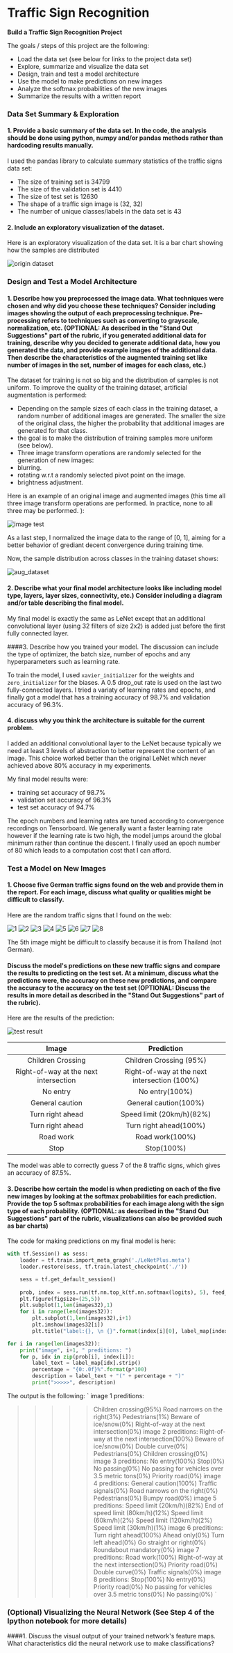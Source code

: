 # **Traffic Sign Recognition** 

**Build a Traffic Sign Recognition Project**

The goals / steps of this project are the following:
* Load the data set (see below for links to the project data set)
* Explore, summarize and visualize the data set
* Design, train and test a model architecture
* Use the model to make predictions on new images
* Analyze the softmax probabilities of the new images
* Summarize the results with a written report

### Data Set Summary & Exploration

#### 1. Provide a basic summary of the data set. In the code, the analysis should be done using python, numpy and/or pandas methods rather than hardcoding results manually.

I used the pandas library to calculate summary statistics of the traffic
signs data set:

* The size of training set is 34799
* The size of the validation set is 4410
* The size of test set is 12630
* The shape of a traffic sign image is (32, 32)
* The number of unique classes/labels in the data set is 43

#### 2. Include an exploratory visualization of the dataset.

Here is an exploratory visualization of the data set. It is a bar chart showing how the samples are distributed

![origin dataset](Figs/origin_dataset.png)

### Design and Test a Model Architecture

#### 1. Describe how you preprocessed the image data. What techniques were chosen and why did you choose these techniques? Consider including images showing the output of each preprocessing technique. Pre-processing refers to techniques such as converting to grayscale, normalization, etc. (OPTIONAL: As described in the "Stand Out Suggestions" part of the rubric, if you generated additional data for training, describe why you decided to generate additional data, how you generated the data, and provide example images of the additional data. Then describe the characteristics of the augmented training set like number of images in the set, number of images for each class, etc.)

The dataset for training is not so big and the distribution of samples is not uniform. To improve the quality of the training dataset, artificial augmentation is performed:
* Depending on the sample sizes of each class in the training dataset, a random number of additional images are generated. The smaller the size of the original class, the higher the probability that additional images are generated for that class.
 * the goal is to make the distribution of training samples more uniform (see below).
* Three image transform operations are randomly selected for the generation of new images:
 * blurring.
 * rotating w.r.t a randomly selected pivot point on the image.
 * brightness adjustment.

Here is an example of an original image and augmented images (this time all three image transform operations are performed. In practice, none to all three may be performed. ):

![image test](Figs/img_transform_test.png)

As a last step, I normalized the image data to the range of [0, 1], aiming for a better behavior of grediant decent convergence during training time.

Now, the sample distribution across classes in the training dataset shows:

![aug_dataset](Figs/aug_dataset.png)


#### 2. Describe what your final model architecture looks like including model type, layers, layer sizes, connectivity, etc.) Consider including a diagram and/or table describing the final model.

My final model is exactly the same as LeNet except that an additional convolutional layer (using 32 filters of size 2x2) is added just before the first fully connected layer.

####3. Describe how you trained your model. The discussion can include the type of optimizer, the batch size, number of epochs and any hyperparameters such as learning rate.

To train the model, I used `xavier_initializer` for the weights and `zero_initializer` for the biases. A 0.5 drop_out rate is used on the last two fully-connected layers. I tried a variaty of learning rates and epochs, and finally got a model that has a training accuracy of 98.7% and validation accuracy of 96.3%. 

#### 4. discuss why you think the architecture is suitable for the current problem.

I added an additional convolutional layer to the LeNet because typically we need at least 3 levels of abstraction to better represent the content of an image. This choice worked better than the original LeNet which never achieved above 80% accuracy in my experiments.

My final model results were:
* training set accuracy of 98.7%
* validation set accuracy of 96.3%
* test set accuracy of 94.7%

The epoch numbers and learning rates are tuned according to convergence recordings on Tensorboard. We generally want a faster learning rate however if the learning rate is two high, the model jumps around the global minimum rather than continue the descent. I finally used an epoch number of 80 which leads to a computation cost that I can afford.

### Test a Model on New Images

#### 1. Choose five German traffic signs found on the web and provide them in the report. For each image, discuss what quality or qualities might be difficult to classify.

Here are the random traffic signs that I found on the web:

![1](signs_from_web/1.jpg)
![2](signs_from_web/4.jpg)
![3](signs_from_web/12e.png)
![4](signs_from_web/467030179.jpg)
![5](signs_from_web/dew.png)
![6](signs_from_web/images.jpg)
![7](signs_from_web/unnamed.png)
![8](signs_from_web/fre43r.jpeg)

The 5th image might be difficult to classify because it is from Thailand (not German).

#### Discuss the model's predictions on these new traffic signs and compare the results to predicting on the test set. At a minimum, discuss what the predictions were, the accuracy on these new predictions, and compare the accuracy to the accuracy on the test set (OPTIONAL: Discuss the results in more detail as described in the "Stand Out Suggestions" part of the rubric).

Here are the results of the prediction:

![test result](Figs/test_result.png)

| Image			        |     Prediction	        					| 
|:---------------------:|:---------------------------------------------:| 
| Children Crossing      		|   Children Crossing (95%)									| 
|   Right-of-way at the next intersection   			| 			Right-of-way at the next intersection (100%)							|
| 		No entry		| 			No entry(100%)							|
|    General caution		| 				General caution(100%) 				|
| Turn right	ahead		| 				Speed limit (20km/h)(82%)			|
| 	Turn right ahead | 			Turn right ahead(100%)		|
| 	Road work		|	Road work(100%)		|
|	Stop		| 			Stop(100%)			|

The model was able to correctly guess 7 of the 8 traffic signs, which gives an accuracy of 87.5%. 

#### 3. Describe how certain the model is when predicting on each of the five new images by looking at the softmax probabilities for each prediction. Provide the top 5 softmax probabilities for each image along with the sign type of each probability. (OPTIONAL: as described in the "Stand Out Suggestions" part of the rubric, visualizations can also be provided such as bar charts)

The code for making predictions on my final model is here:
```python
with tf.Session() as sess:
    loader = tf.train.import_meta_graph('./LeNetPlus.meta')
    loader.restore(sess, tf.train.latest_checkpoint('./'))

    sess = tf.get_default_session()
    
    prob, index = sess.run(tf.nn.top_k(tf.nn.softmax(logits), 5), feed_dict={x: X_norm, keep_prob: 1.})
    plt.figure(figsize=(25,5))
    plt.subplot(1,len(images32),1)
    for i in range(len(images32)):
        plt.subplot(1,len(images32),i+1)
        plt.imshow(images32[i])
        plt.title("label:{}, \n {}".format(index[i][0], label_map[index[i][0]]))

for i in range(len(images32)):
    print("image", i+1, " preditions: ")
    for p, idx in zip(prob[i], index[i]):
        label_text = label_map[idx].strip()
        percentage = "{0:.0f}%".format(p*100)
        description = label_text + "(" + percentage + ")"
        print(">>>>>", description)
```

The output is the following:
`
image 1  preditions: 
>>>>> Children crossing(95%)
>>>>> Road narrows on the right(3%)
>>>>> Pedestrians(1%)
>>>>> Beware of ice/snow(0%)
>>>>> Right-of-way at the next intersection(0%)
image 2  preditions: 
>>>>> Right-of-way at the next intersection(100%)
>>>>> Beware of ice/snow(0%)
>>>>> Double curve(0%)
>>>>> Pedestrians(0%)
>>>>> Children crossing(0%)
image 3  preditions: 
>>>>> No entry(100%)
>>>>> Stop(0%)
>>>>> No passing(0%)
>>>>> No passing for vehicles over 3.5 metric tons(0%)
>>>>> Priority road(0%)
image 4  preditions: 
>>>>> General caution(100%)
>>>>> Traffic signals(0%)
>>>>> Road narrows on the right(0%)
>>>>> Pedestrians(0%)
>>>>> Bumpy road(0%)
image 5  preditions: 
>>>>> Speed limit (20km/h)(82%)
>>>>> End of speed limit (80km/h)(12%)
>>>>> Speed limit (60km/h)(2%)
>>>>> Speed limit (120km/h)(2%)
>>>>> Speed limit (30km/h)(1%)
image 6  preditions: 
>>>>> Turn right ahead(100%)
>>>>> Ahead only(0%)
>>>>> Turn left ahead(0%)
>>>>> Go straight or right(0%)
>>>>> Roundabout mandatory(0%)
image 7  preditions: 
>>>>> Road work(100%)
>>>>> Right-of-way at the next intersection(0%)
>>>>> Priority road(0%)
>>>>> Double curve(0%)
>>>>> Traffic signals(0%)
image 8  preditions: 
>>>>> Stop(100%)
>>>>> No entry(0%)
>>>>> Priority road(0%)
>>>>> No passing for vehicles over 3.5 metric tons(0%)
>>>>> No passing(0%)
`


### (Optional) Visualizing the Neural Network (See Step 4 of the Ipython notebook for more details)
####1. Discuss the visual output of your trained network's feature maps. What characteristics did the neural network use to make classifications?


